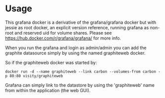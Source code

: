 # Usage
This grafana docker is a derivative of the grafana/grafana docker but with jessie as root docker, an explicit version reference, running grafana as non-root and reserved uid for volume shares. Please see https://hub.docker.com/r/grafana/grafana/ for more info.

When you run the grafana and login as admin/admin you can add the graphite datasource simply by using the named graphiteweb docker.

So if the graphiteweb docker was started by:

	docker run -d --name graphiteweb --link carbon --volumes-from carbon -p 80:80 visity/graphiteweb
	
Grafana can simply link to the datastore by using the 'graphiteweb' name from within the application (the web GUI).

